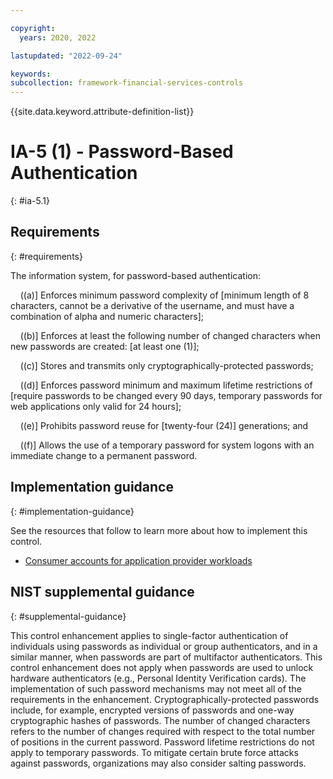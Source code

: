 ```yaml
---

copyright:
  years: 2020, 2022

lastupdated: "2022-09-24"

keywords: 
subcollection: framework-financial-services-controls
---
```


{{site.data.keyword.attribute-definition-list}}

# IA-5 (1) - Password-Based Authentication
{: #ia-5.1}

## Requirements
{: #requirements}

The information system, for password-based authentication:

&nbsp;&nbsp;&nbsp;&nbsp;((a)\] Enforces minimum password complexity of [minimum length of 8 characters, cannot be a derivative of the username, and must have a combination of alpha and numeric characters];

&nbsp;&nbsp;&nbsp;&nbsp;((b)\] Enforces at least the following number of changed characters when new passwords are created: [at least one (1)];

&nbsp;&nbsp;&nbsp;&nbsp;((c)\] Stores and transmits only cryptographically-protected passwords;

&nbsp;&nbsp;&nbsp;&nbsp;((d)\] Enforces password minimum and maximum lifetime restrictions of [require passwords to be changed every 90 days, temporary passwords for web applications only valid for 24 hours];

&nbsp;&nbsp;&nbsp;&nbsp;((e)\] Prohibits password reuse for [twenty-four (24)] generations; and

&nbsp;&nbsp;&nbsp;&nbsp;((f)\] Allows the use of a temporary password for system logons with an immediate change to a permanent password.

## Implementation guidance
{: #implementation-guidance}

See the resources that follow to learn more about how to implement this control.

- [Consumer accounts for application provider workloads](/docs/framework-financial-services?topic=framework-financial-services-shared-account-consumer)

## NIST supplemental guidance
{: #supplemental-guidance}

This control enhancement applies to single-factor authentication of individuals using passwords as individual or group authenticators, and in a similar manner, when passwords are part of multifactor authenticators. This control enhancement does not apply when passwords are used to unlock hardware authenticators (e.g., Personal Identity Verification cards). The implementation of such password mechanisms may not meet all of the requirements in the enhancement. Cryptographically-protected passwords include, for example, encrypted versions of passwords and one-way cryptographic hashes of passwords. The number of changed characters refers to the number of changes required with respect to the total number of positions in the current password. Password lifetime restrictions do not apply to temporary passwords. To mitigate certain brute force attacks against passwords, organizations may also consider salting passwords.

